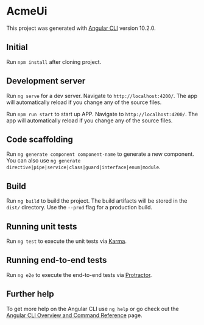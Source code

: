 # AcmeUi

This project was generated with [Angular CLI](https://github.com/angular/angular-cli) version 10.2.0.

## Initial

Run `npm install` after cloning project.

## Development server

Run `ng serve` for a dev server. Navigate to `http://localhost:4200/`. The app will automatically reload if you change any of the source files.

Run `npm run start` to start up APP. Navigate to `http://localhost:4200/`. The app will automatically reload if you change any of the source files.

## Code scaffolding

Run `ng generate component component-name` to generate a new component. You can also use `ng generate directive|pipe|service|class|guard|interface|enum|module`.

## Build

Run `ng build` to build the project. The build artifacts will be stored in the `dist/` directory. Use the `--prod` flag for a production build.

## Running unit tests

Run `ng test` to execute the unit tests via [Karma](https://karma-runner.github.io).

## Running end-to-end tests

Run `ng e2e` to execute the end-to-end tests via [Protractor](http://www.protractortest.org/).

## Further help

To get more help on the Angular CLI use `ng help` or go check out the [Angular CLI Overview and Command Reference](https://angular.io/cli) page.
